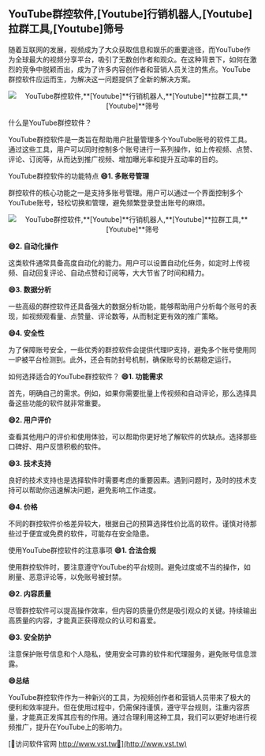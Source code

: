 ## **YouTube群控软件,**[Youtube]**行销机器人,**[Youtube]**拉群工具,**[Youtube]**筛号**

随着互联网的发展，视频成为了大众获取信息和娱乐的重要途径，而YouTube作为全球最大的视频分享平台，吸引了无数创作者和观众。在这种背景下，如何在激烈的竞争中脱颖而出，成为了许多内容创作者和营销人员关注的焦点。YouTube群控软件应运而生，为解决这一问题提供了全新的解决方案。

 <center><img src="https://vst.tw/MP4/tuiguang/png/6.png" alt="YouTube群控软件,**[Youtube]**行销机器人,**[Youtube]**拉群工具,**[Youtube]**筛号"></center>

什么是YouTube群控软件？

YouTube群控软件是一类旨在帮助用户批量管理多个YouTube账号的软件工具。通过这些工具，用户可以同时控制多个账号进行一系列操作，如上传视频、点赞、评论、订阅等，从而达到推广视频、增加曝光率和提升互动率的目的。

YouTube群控软件的功能特点
**😄1. 多账号管理**

群控软件的核心功能之一是支持多账号管理。用户可以通过一个界面控制多个YouTube账号，轻松切换和管理，避免频繁登录登出账号的麻烦。

 <center><img src="https://vst.tw/MP4/tuiguang/png/1.png" alt="YouTube群控软件,**[Youtube]**行销机器人,**[Youtube]**拉群工具,**[Youtube]**筛号"></center>

**😄2. 自动化操作**

这类软件通常具备高度自动化的能力。用户可以设置自动化任务，如定时上传视频、自动回复评论、自动点赞和订阅等，大大节省了时间和精力。

**😄3. 数据分析**

一些高级的群控软件还具备强大的数据分析功能，能够帮助用户分析每个账号的表现，如视频观看量、点赞量、评论数等，从而制定更有效的推广策略。

**😄4. 安全性**

为了保障账号安全，一些优秀的群控软件会提供代理IP支持，避免多个账号使用同一IP被平台检测到。此外，还会有防封号机制，确保账号的长期稳定运行。

如何选择适合的YouTube群控软件？
**😄1. 功能需求**

首先，明确自己的需求。例如，如果你需要批量上传视频和自动评论，那么选择具备这些功能的软件就非常重要。

**😄2. 用户评价**

查看其他用户的评价和使用体验，可以帮助你更好地了解软件的优缺点。选择那些口碑好、用户反馈积极的软件。

**😄3. 技术支持**

良好的技术支持也是选择软件时需要考虑的重要因素。遇到问题时，及时的技术支持可以帮助你迅速解决问题，避免影响工作进度。

**😄4. 价格**

不同的群控软件价格差异较大，根据自己的预算选择性价比高的软件。谨慎对待那些过于便宜或免费的软件，可能存在安全隐患。

使用YouTube群控软件的注意事项
**😄1. 合法合规**

使用群控软件时，要注意遵守YouTube的平台规则。避免过度或不当的操作，如刷量、恶意评论等，以免账号被封禁。

**😄2. 内容质量**

尽管群控软件可以提高操作效率，但内容的质量仍然是吸引观众的关键。持续输出高质量的内容，才能真正获得观众的认可和喜爱。

**😄3. 安全防护**

注意保护账号信息和个人隐私，使用安全可靠的软件和代理服务，避免账号信息泄露。

**😄总结**

YouTube群控软件作为一种新兴的工具，为视频创作者和营销人员带来了极大的便利和效率提升。但在使用过程中，仍需保持谨慎，遵守平台规则，注重内容质量，才能真正发挥其应有的作用。通过合理利用这种工具，我们可以更好地进行视频推广，提升在YouTube上的影响力。


[👻访问软件官网 http://www.vst.tw👻](http://www.vst.tw)

